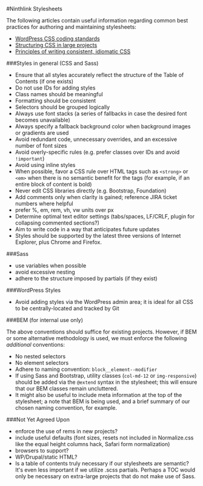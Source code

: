 #Ninthlink Stylesheets

The following articles contain useful information regarding common best practices for authoring and maintaining stylesheets:

* [WordPress CSS coding standards](https://make.wordpress.org/core/handbook/best-practices/coding-standards/css/)
* [Structuring CSS in large projects](https://medium.com/peergrade-io/structuring-css-in-large-projects-37f1695f5ec8#.7f42jl9ke)
* [Principles of writing consistent, idiomatic CSS](https://github.com/necolas/idiomatic-css)

###Styles in general (CSS and Sass)

* Ensure that all styles accurately reflect the structure of the Table of Contents (if one exists)
* Do not use IDs for adding styles
* Class names should be meaningful
* Formatting should be consistent
* Selectors should be grouped logically
* Always use font stacks (a series of fallbacks in case the desired font becomes unavailable)
* Always specify a fallback background color when background images or gradients are used
* Avoid redundant code, unnecessary overrides, and an excessive number of font sizes
* Avoid overly-specific rules (e.g. prefer classes over IDs and avoid `!important`)
* Avoid using inline styles
* When possible, favor a CSS rule over HTML tags such as `<strong>` or `<em>` when there is no semantic benefit for the tags (for example, if an entire block of content is bold)
* Never edit CSS libraries directly (e.g. Bootstrap, Foundation)
* Add comments only when clarity is gained; reference JIRA ticket numbers where helpful
* prefer %, em, rem, vh, vw units over px
* Determine optimal text editor settings (tabs/spaces, LF/CRLF, plugin for collapsing commented sections?)
* Aim to write code in a way that anticipates future updates
* Styles should be supported by the latest three versions of Internet Explorer, plus Chrome and Firefox.

###Sass
* use variables when possible
* avoid excessive nesting
* adhere to the structure imposed by partials (if they exist)

###WordPress Styles
* Avoid adding styles via the WordPress admin area; it is ideal for all CSS to be centrally-located and tracked by Git

###BEM (for internal use only)

The above conventions should suffice for existing projects. However, if BEM or some alternative methodology is used, we must enforce the following *additional* conventions:

* No nested selectors
* No element selectors
* Adhere to naming convention: `block__element--modifier`
* If using Sass and Bootstrap, utility classes (`col-md-12` or `img-responsive`) should be added via the `@extend` syntax in the stylesheet; this will ensure that our BEM classes remain uncluttered.
* It might also be useful to include meta information at the top of the stylesheet; a note that BEM is being used, and a brief summary of our chosen naming convention, for example.

###Not Yet Agreed Upon
* enforce the use of rems in new projects?
* include useful defaults (font sizes, resets not included in Normalize.css like the equal height columns hack, Safari form normalization)
* browsers to support?
* WP/Drupal/static HTML?
* Is a table of contents truly necessary if our stylesheets are semantic? It's even less important if we utilize .scss partials. Perhaps a TOC would only be necessary on extra-large projects that do not make use of Sass.
